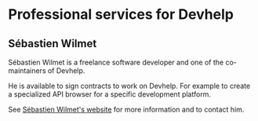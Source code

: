Professional services for Devhelp
=================================

Sébastien Wilmet
----------------

Sébastien Wilmet is a freelance software developer and one of the co-maintainers
of Devhelp.

He is available to sign contracts to work on Devhelp. For example to create a
specialized API browser for a specific development platform.

See [Sébastien Wilmet's website](https://swilmet.be/freelance/) for more
information and to contact him.
